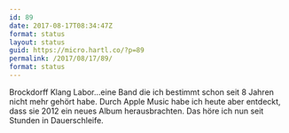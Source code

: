 ```yaml
---
id: 89
date: 2017-08-17T08:34:47Z
format: status
layout: status
guid: https://micro.hartl.co/?p=89
permalink: /2017/08/17/89/
format: status
---
```

Brockdorff Klang Labor&#8230;eine Band die ich bestimmt schon seit 8 Jahren nicht mehr gehört habe. Durch Apple Music habe ich heute aber entdeckt, dass sie 2012 ein neues Album herausbrachten. Das höre ich nun seit Stunden in Dauerschleife.